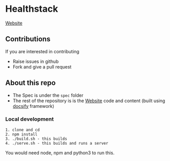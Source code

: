 # Healthstack

[Website](https://developers.ispirt.in/#/?id=healthstack)

## Contributions

If you are interested in contributing

- Raise issues in github
- Fork and give a pull request


## About this repo

- The Spec is under the `spec` folder
- The rest of the repository is is the [Website](https://developers.ispirt.in/#/?id=healthstack) code and content (built using [docsify](https://github.com/docsifyjs/docsify/) framework)

### Local development

```
1. clone and cd
2. npm install
3. ./build.sh - this builds
4. ./serve.sh - this builds and runs a server
```

You would need node, npm and python3 to run this.
